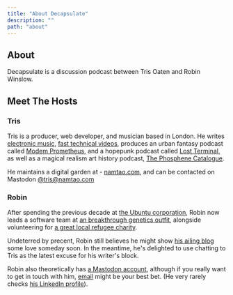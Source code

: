 ```yaml
---
title: "About Decapsulate"
description: ""
path: "about"
---
```


## About

Decapsulate is a discussion podcast between Tris Oaten and Robin Winslow.

## Meet The Hosts

### Tris

Tris is a producer, web developer, and musician based in London. He writes [electronic music](https://namtao.com), [fast technical videos](https://www.youtube.com/c/NoBoilerplate), produces an urban fantasy podcast called [Modem Prometheus](https://www.modemprometheus.com/), and a hopepunk podcast called [Lost Terminal](https://www.youtube.com/watch?v=p3bDE9kszMc&list=PL95NP4bDITAln7fq-cCqzOFE15UvVthuL&index=2&t=0s), as well as a magical realism art history podcast, [The Phosphene Catalogue](https://phosphenecatalogue.com).

He maintains a digital garden at - [namtao.com](http://www.namtao.com), and can be contacted on Mastodon <a rel="me" href="https://namtao.com/@tris">@tris@namtao.com</a>

### Robin

After spending the previous decade at [the Ubuntu corporation](https://canonical.com/), Robin now leads a software team at [an breakthrough genetics outfit](https://nanoporetech.com/), alongside volunteering for [a great local refugee charity](https://www.asylum-welcome.org/). 

Undeterred by precent, Robin still believes he might show [his ailing blog](https://robinwinslow.uk/) some love someday soon. In the meantime, he's delighted to use chatting to Tris as the latest excuse for his writer's block.

Robin also theoretically has [a Mastodon account](https://union.place/@nottrobin), although if you really want to get in touch with him, [email](mailto:robin@robinwinslow.co.uk) might be your best bet. (He very rarely checks [his LinkedIn profile](https://www.linkedin.com/in/robin-winslow-morris/)).
